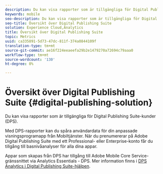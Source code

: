 ```yaml
---
description: Du kan visa rapporter som är tillgängliga för Digital Publishing Suite-kunder (DPS).
keywords: mobile
seo-description: Du kan visa rapporter som är tillgängliga för Digital Publishing Suite-kunder (DPS).
seo-title: Översikt över Digital Publishing Suite
solution: Experience Cloud,Analytics
title: Översikt över Digital Publishing Suite
topic: Metrics
uuid: ca335891-5d73-47dc-811f-374a0844109f
translation-type: tm+mt
source-git-commit: ae16f224eeaeefa29b2e1479270a72694c79aaa0
workflow-type: tm+mt
source-wordcount: '130'
ht-degree: 0%

---
```



# Översikt över Digital Publishing Suite {#digital-publishing-solution}

Du kan visa rapporter som är tillgängliga för Digital Publishing Suite-kunder (DPS).

Med DPS-rapporter kan du spåra användardata för din anpassade visningsprogramapp från Mobiltjänster. När du prenumererar på Adobe Digital Publishing Suite med ett Professional- eller Enterprise-konto får du tillgång till basnivåanalyser för alla dina appar.

Appar som skapas från DPS har tillgång till Adobe Mobile Core Service-gränssnittet via Analytics Essentials - DPS. Mer information finns i [DPS Analytics i Digital Publishing Suite-hjälpen](https://helpx.adobe.com/digital-publishing-suite/help/omniture-analytics.html).